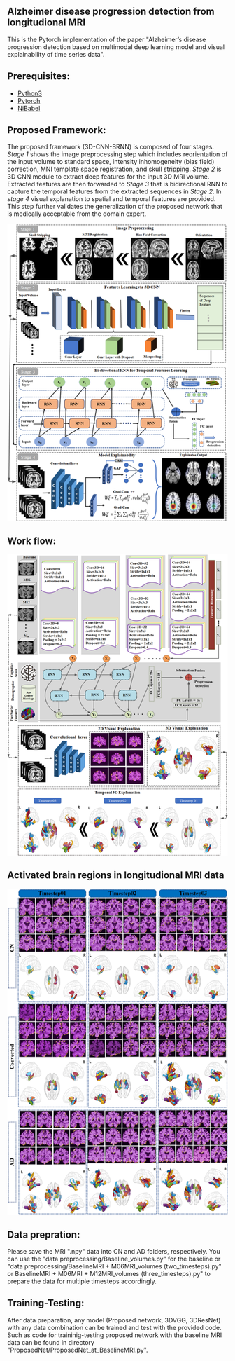 ## Alzheimer disease progression detection from longitudional MRI
This is the Pytorch implementation of the paper "Alzheimer’s disease progression detection based on multimodal deep learning model and visual explainability of time series data". 

## Prerequisites:
* [Python3](https://www.python.org/)
* [Pytorch](https://pytorch.org/)
* [NiBabel](https://nipy.org/nibabel/)

## Proposed Framework:
The proposed framework (3D-CNN-BRNN) is composed of four stages. <i>Stage 1</i> shows the image preprocessing step which includes reorientation of the input volume to standard space, intensity inhomogeneity (bias field) correction, MNI template space registration, and skull stripping. <i>Stage 2</i> is 3D CNN module to extract deep features for the input 3D MRI volume. Extracted features are then forwarded to <i>Stage 3</i> that is bidirectional RNN to capture the temporal features from the extracted sequences in <i>Stage 2</i>. In <i>stage 4</i> visual explanation to spatial and temporal features are provided. This step further validates the generalization of the proposed network that is medically acceptable from the domain expert.

<img src="images/proposed_framework.png" width="700">

## Work flow:
<img src="images/workflow.png" width="710">

## Activated brain regions in longitudional MRI data
<img src="images/ExplainabilityFigure.png" width="700">

## Data prepration:
Please save the MRI ".npy" data into CN and AD folders, respectively. You can use the "data preprocessing/Baseline_volumes.py" for the baseline or "data preprocessing/BaselineMRI + M06MRI_volumes (two_timesteps).py" or BaselineMRI + M06MRI + M12MRI_volumes (three_timesteps).py" to prepare the data for multiple timesteps accordingly.

## Training-Testing:
After data preparation, any model (Proposed network, 3DVGG, 3DResNet) with any data combination can be trained and test with the provided code. Such as code for traininig-testing  proposed network with the baseline MRI data can be found in directory "ProposedNet/ProposedNet_at_BaselineMRI.py".  
